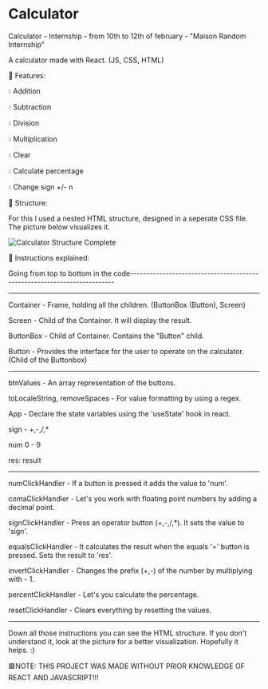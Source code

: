 # Calculator
Calculator - Internship - from 10th to 12th of february - "Maison Random Internship"

A calculator made with React. (JS, CSS, HTML)

🧊 Features: 

💧 Addition

💧 Subtraction

💧 Division

💧 Multiplication

💧 Clear

💧 Calculate percentage

💧 Change sign +/- n

🧊 Structure:

For this I used a nested HTML structure, designed in a seperate CSS file. The picture below visualizes it.

![Calculator Structure Complete](https://user-images.githubusercontent.com/91912841/153583025-7a177dfa-0c23-477f-b520-2ce775ea9cf6.jpg)

🧊 Instructions explained:

Going from top to bottom in the code-------------------------------------------------------------------------

--------------------------------------------------------------------------------------------------------------

Container  - Frame, holding all the children. (ButtonBox (Button), Screen)

Screen - Child of the Container. It will display the result.

ButtonBox - Child of Container. Contains the "Button" child.

Button - Provides the interface for the user to operate on the calculator. (Child of the Buttonbox)

--------------------------------------------------------------------------------------------------------------

btnValues - An array representation of the buttons.

toLocaleString, removeSpaces - For value formatting by using a regex.

App - Declare the state variables using the 'useState' hook in react.

sign - +,-,/,*

num 0 - 9

res: result 

--------------------------------------------------------------------------------------------------------------

numClickHandler - If a button is pressed it adds the value to 'num'.

comaClickHandler - Let's you work with floating point numbers by adding a decimal point.

signClickHandler - Press an operator button (+,-,/,*). It sets the value to 'sign'.

equalsClickHandler - It calculates the result when the equals '=' button is pressed. Sets the result to 'res'.

invertClickHandler - Changes the prefix (+,-) of the number by multiplying with  - 1.

percentClickHandler - Let's you calculate the percentage. 

resetClickHandler - Clears everything by resetting the values.

--------------------------------------------------------------------------------------------------------------


Down all those instructions you can see the HTML structure. If you don't understand it, look at the picture for a better visualization. Hopefully it helps. :)


🟥NOTE: THIS PROJECT WAS MADE WITHOUT PRIOR KNOWLEDGE OF REACT AND JAVASCRIPT!!! 
